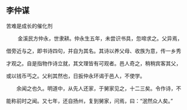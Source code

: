 <h2>李仲谋</h2>
<p>苦难是成长的催化剂</p>
<p>
&nbsp;&nbsp;&nbsp;&nbsp;&nbsp;&nbsp;&nbsp;&nbsp;金溪民方仲永，世隶耕。仲永生五年，未尝识书具，忽啼求之。父异焉，

借旁近与之，即书诗四句，并自为其名。其诗以养父母、收族为意，传一乡秀

才观之。自是指物作诗立就，其文理皆有可观者。邑人奇之，稍稍宾客其父，

或以钱币丐之。父利其然也，日扳仲永环谒于邑人，不使学。

</p>

<p>
　　余闻之也久。明道中，从先人还家，于舅家见之，十二三矣。令作诗，不

能称前时之闻。又七年，还自扬州，复到舅家，问焉，曰：“泯然众人矣。”

</p>

